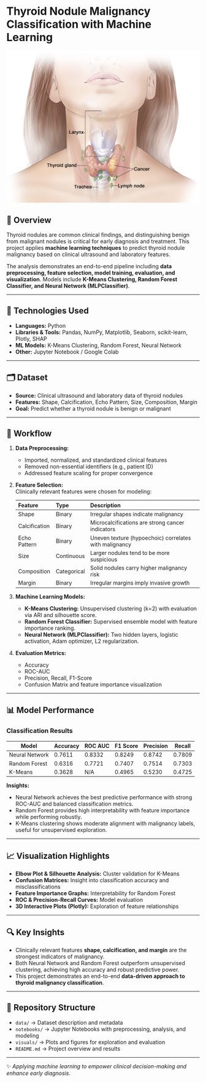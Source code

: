 # Thyroid Nodule Malignancy Classification with Machine Learning

<p align="center">
  <img src="./visuals/Banner.png" alt="Thyroid Nodule ML" width="600"/>
</p>

## 📄 Overview
Thyroid nodules are common clinical findings, and distinguishing benign from malignant nodules is critical for early diagnosis and treatment. This project applies **machine learning techniques** to predict thyroid nodule malignancy based on clinical ultrasound and laboratory features.  

The analysis demonstrates an end-to-end pipeline including **data preprocessing, feature selection, model training, evaluation, and visualization**. Models include **K-Means Clustering, Random Forest Classifier, and Neural Network (MLPClassifier)**.

---

## 🧰 Technologies Used
- **Languages:** Python  
- **Libraries & Tools:** Pandas, NumPy, Matplotlib, Seaborn, scikit-learn, Plotly, SHAP  
- **ML Models:** K-Means Clustering, Random Forest, Neural Network  
- **Other:** Jupyter Notebook / Google Colab

---

## 🗂️ Dataset
- **Source:** Clinical ultrasound and laboratory data of thyroid nodules  
- **Features:** Shape, Calcification, Echo Pattern, Size, Composition, Margin  
- **Goal:** Predict whether a thyroid nodule is benign or malignant  

---

## 🚀 Workflow
1. **Data Preprocessing:**  
   - Imported, normalized, and standardized clinical features  
   - Removed non-essential identifiers (e.g., patient ID)  
   - Addressed feature scaling for proper convergence  

2. **Feature Selection:**  
   Clinically relevant features were chosen for modeling:  

   | Feature      | Type       | Description |
   |-------------|------------|-------------|
   | Shape       | Binary     | Irregular shapes indicate malignancy |
   | Calcification | Binary   | Microcalcifications are strong cancer indicators |
   | Echo Pattern | Binary    | Uneven texture (hypoechoic) correlates with malignancy |
   | Size        | Continuous | Larger nodules tend to be more suspicious |
   | Composition | Categorical | Solid nodules carry higher malignancy risk |
   | Margin      | Binary     | Irregular margins imply invasive growth |

3. **Machine Learning Models:**  
   - **K-Means Clustering:** Unsupervised clustering (k=2) with evaluation via ARI and silhouette score.  
   - **Random Forest Classifier:** Supervised ensemble model with feature importance ranking.  
   - **Neural Network (MLPClassifier):** Two hidden layers, logistic activation, Adam optimizer, L2 regularization.

4. **Evaluation Metrics:**  
   - Accuracy  
   - ROC-AUC  
   - Precision, Recall, F1-Score  
   - Confusion Matrix and feature importance visualization  

---

## 📊 Model Performance

### Classification Results

| Model             | Accuracy  | ROC AUC  | F1 Score | Precision | Recall |
|------------------|-----------|----------|----------|-----------|--------|
| Neural Network    | 0.7611    | 0.8332   | 0.8249   | 0.8742    | 0.7809 |
| Random Forest     | 0.6316    | 0.7721   | 0.7407   | 0.7514    | 0.7303 |
| K-Means           | 0.3628    | N/A      | 0.4965   | 0.5230    | 0.4725 |

**Insights:**  
- Neural Network achieves the best predictive performance with strong ROC-AUC and balanced classification metrics.  
- Random Forest provides high interpretability with feature importance while performing robustly.  
- K-Means clustering shows moderate alignment with malignancy labels, useful for unsupervised exploration.  

---

## 📈 Visualization Highlights
- **Elbow Plot & Silhouette Analysis:** Cluster validation for K-Means  
- **Confusion Matrices:** Insight into classification accuracy and misclassifications  
- **Feature Importance Graphs:** Interpretability for Random Forest  
- **ROC & Precision-Recall Curves:** Model evaluation  
- **3D Interactive Plots (Plotly):** Exploration of feature relationships  

---

## 🔍 Key Insights
- Clinically relevant features **shape, calcification, and margin** are the strongest indicators of malignancy.  
- Both Neural Network and Random Forest outperform unsupervised clustering, achieving high accuracy and robust predictive power.  
- This project demonstrates an end-to-end **data-driven approach to thyroid malignancy classification**.

---

## 📂 Repository Structure
- `data/` → Dataset description and metadata  
- `notebooks/` → Jupyter Notebooks with preprocessing, analysis, and modeling  
- `visuals/` → Plots and figures for exploration and evaluation  
- `README.md` → Project overview and results  

---

✨ *Applying machine learning to empower clinical decision-making and enhance early diagnosis.*
